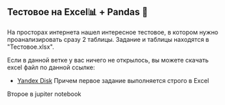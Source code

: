 ## Тестовое на Excel📊 + Pandas 🐼

На просторах интернета нашел интересное тестовое, в котором нужно проанализировать сразу 2 таблицы. Задание и таблицы находятся в "Тестовое.xlsx". 

Если в данной ветке у вас ничего не открылось, вы можете скачать excel файл по данной ссылке:
* [Yandex Disk]([https://www.youtube.com/watch?v=yHdT2kJ9nx8](https://disk.yandex.ru/edit/disk/disk%2FOpen_test_task%2FТестовое.xlsx?sk=y1a223d577d62c2b10cbc54388521667f))
Причем первое задание выполняется строго в Excel

Второе в jupiter notebook 
